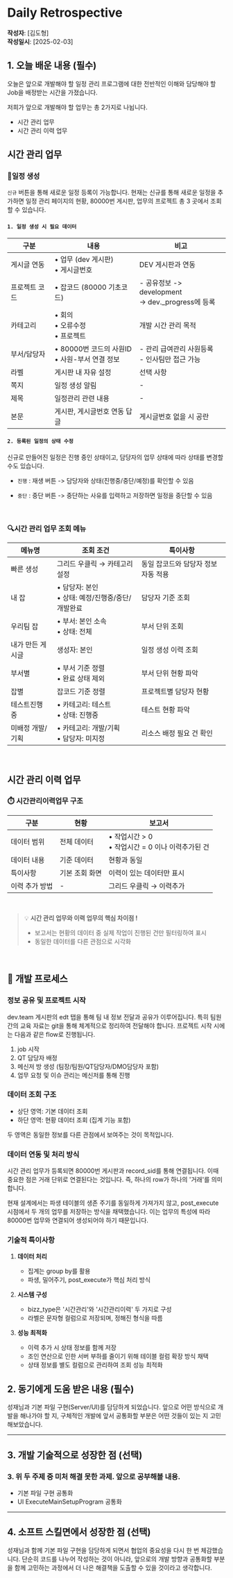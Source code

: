 # Daily Retrospective

**작성자**: [김도형]  
**작성일시**: [2025-02-03]

## 1. 오늘 배운 내용 (필수)

오늘은 앞으로 개발해야 할 일정 관리 프로그램에 대한 전반적인 이해와 담당해야 할 Job을 배정받는 시간을 가졌습니다.

저희가 앞으로 개발해야 할 업무는 총 2가지로 나뉩니다.

- 시간 관리 업무
- 시간 관리 이력 업무

## 시간 관리 업무

### 📝일정 생성

`신규` 버튼을 통해 새로운 일정 등록이 가능합니다. 현재는 신규를 통해 새로운 일정을 추가하면 일정 관리 페이지의 현황, 80000번 게시판, 업무의 프로젝트 총 3 곳에서 조회할 수 있습니다.

#### `1. 일정 생성 시 필요 데이터`

| 구분          | 내용                                              | 비고                                                   |
| ------------- | ------------------------------------------------- | ------------------------------------------------------ |
| 게시글 연동   | • 업무 (dev 게시판) <br> • 게시글번호             | DEV 게시판과 연동                                      |
| 프로젝트 코드 | • 잡코드 (80000 기초코드)                         | - 공유정보 -> development<br> -> dev.\_progress에 등록 |
| 카테고리      | • 회의<br> • 오류수정<br> • 프로젝트              | 개발 시간 관리 목적                                    |
| 부서/담당자   | • 80000번 코드의 사원ID<br> • 사원-부서 연결 정보 | - 관리 급여관리 사원등록<br> - 인사팀만 접근 가능      |
| 라벨          | 게시판 내 자유 설정                               | 선택 사항                                              |
| 쪽지          | 일정 생성 알림                                    | -                                                      |
| 제목          | 일정관리 관련 내용                                | -                                                      |
| 본문          | 게시판, 게시글번호 연동 답글                      | 게시글번호 없을 시 공란                                |

#### `2. 등록된 일정의 상태 수정`

신규로 만들어진 일정은 진행 중인 상태이고, 담당자의 업무 상태에 따라 상태를 변경할 수도 있습니다.

- `진행` : 재생 버튼 -> 담당자와 상태(진행중/중단/예정)를 확인할 수 있음

- `중단` : 중단 버튼 -> 중단하는 사유를 입력하고 저장하면 일정을 중단할 수 있음

<br>

### 🔍시간 관리 업무 조회 메뉴

| 메뉴명           | 조회 조건                                           | 특이사항                            |
| ---------------- | --------------------------------------------------- | ----------------------------------- |
| 빠른 생성        | 그리드 우클릭 → 카테고리 설정                       | 동일 잡코드와 담당자 정보 자동 적용 |
| 내 잡            | • 담당자: 본인<br>• 상태: 예정/진행중/중단/개발완료 | 담당자 기준 조회                    |
| 우리팀 잡        | • 부서: 본인 소속<br>• 상태: 전체                   | 부서 단위 조회                      |
| 내가 만든 게시글 | 생성자: 본인                                        | 일정 생성 이력 조회                 |
| 부서별           | • 부서 기준 정렬<br>• 완료 상태 제외                | 부서 단위 현황 파악                 |
| 잡별             | 잡코드 기준 정렬                                    | 프로젝트별 담당자 현황              |
| 테스트진행 중    | • 카테고리: 테스트<br>• 상태: 진행중                | 테스트 현황 파악                    |
| 미배정 개발/기획 | • 카테고리: 개발/기획<br>• 담당자: 미지정           | 리소스 배정 필요 건 확인            |

<br>

## 시간 관리 이력 업무

### ⏱️ 시간관리이력업무 구조

| 구분           | 현황           | 보고서                                              |
| -------------- | -------------- | --------------------------------------------------- |
| 데이터 범위    | 전체 데이터    | • 작업시간 > 0<br>• 작업시간 = 0 이나 이력추가된 건 |
| 데이터 내용    | 기준 데이터    | 현황과 동일                                         |
| 특이사항       | 기본 조회 화면 | 이력이 있는 데이터만 표시                           |
| 이력 추가 방법 | -              | 그리드 우클릭 → 이력추가                            |

<br>

> 💡 **시간 관리 업무와 이력 업무의 핵심 차이점 !**
>
> - 보고서는 현황의 데이터 중 실제 작업이 진행된 건만 필터링하여 표시
> - 동일한 데이터를 다른 관점으로 시각화

<br>

## 🔄 개발 프로세스

### 정보 공유 및 프로젝트 시작

dev.team 게시판의 edt 탭을 통해 팀 내 정보 전달과 공유가 이루어집니다. 특히 팀원 간의 교육 자료는 git을 통해 체계적으로 정리하여 전달해야 합니다. 프로젝트 시작 시에는 다음과 같은 flow로 진행됩니다.

1. job 시작
2. QT 담당자 배정
3. 메신저 방 생성 (팀장/팀원/QT담당자/DMO담당자 포함)
4. 업무 요청 및 이슈 관리는 메신저를 통해 진행

### 데이터 조회 구조

- 상단 영역: 기본 데이터 조회
- 하단 영역: 현황 데이터 조회 (집계 기능 포함)

두 영역은 동일한 정보를 다른 관점에서 보여주는 것이 목적입니다.

### 데이터 연동 및 처리 방식

시간 관리 업무가 등록되면 80000번 게시판과 record_sid를 통해 연결됩니다. 이때 중요한 점은 거래 단위로 연결된다는 것입니다. 즉, 하나의 row가 하나의 '거래'를 의미합니다.

현재 설계에서는 파생 테이블의 생존 주기를 동일하게 가져가지 않고, post_execute 시점에서 두 개의 업무를 저장하는 방식을 채택했습니다. 이는 업무의 특성에 따라 80000번 업무와 연결되어 생성되어야 하기 때문입니다.

### 기술적 특이사항

1. **데이터 처리**

   - 집계는 group by를 활용
   - 파생, 밀어주기, post_execute가 핵심 처리 방식

2. **시스템 구성**

   - bizz_type은 '시간관리'와 '시간관리이력' 두 가지로 구성
   - 라벨은 문자형 컬럼으로 저장되며, 정해진 형식을 따름

3. **성능 최적화**
   - 이력 추가 시 상태 정보를 함께 저장
   - 조인 연산으로 인한 서버 부하를 줄이기 위해 테이블 컬럼 확장 방식 채택
   - 상태 정보를 별도 컬럼으로 관리하여 조회 성능 최적화

## 2. 동기에게 도움 받은 내용 (필수)

성재님과 기본 파일 구현(Server/UI)를 담당하게 되었습니다. 앞으로 어떤 방식으로 개발을 해나가야 할 지, 구체적인 개발에 앞서 공통화할 부분은 어떤 것들이 있는 지 고민해보았습니다.

---

## 3. 개발 기술적으로 성장한 점 (선택)

### 3. 위 두 주제 중 미처 해결 못한 과제. 앞으로 공부해볼 내용.

- 기본 파일 구현 공통화
- UI ExecuteMainSetupProgram 공통화

---

## 4. 소프트 스킬면에서 성장한 점 (선택)

성재님과 함께 기본 파일 구현을 담당하게 되면서 협업의 중요성을 다시 한 번 체감했습니다. 단순히 코드를 나누어 작성하는 것이 아니라, 앞으로의 개발 방향과 공통화할 부분을 함께 고민하는 과정에서 더 나은 해결책을 도출할 수 있을 것이라고 생각합니다.
